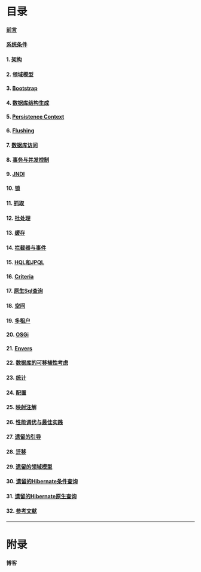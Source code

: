 # 目录
#### [前言](https://github.com/Sev-Night/source-code-reading/blob/main/Hibernates/documentation/preface.md)
#### [系统条件](https://github.com/Sev-Night/source-code-reading/blob/main/Hibernates/documentation/system-requirements.md)
#### 1. [架构](https://github.com/Sev-Night/source-code-reading/blob/main/Hibernates/documentation/architecture.md)
#### 2. [领域模型](https://github.com/Sev-Night/source-code-reading/blob/main/Hibernates/documentation/domain-model.md)
#### 3. [Bootstrap]()
#### 4. [数据库结构生成]()
#### 5. [Persistence Context]()
#### 6. [Flushing]()
#### 7. [数据库访问]()
#### 8. [事务与并发控制]()
#### 9. [JNDI]()
#### 10. [锁]()
#### 11. [抓取]()
#### 12. [批处理]()
#### 13. [缓存]()
#### 14. [拦截器与事件]()
#### 15. [HQL和JPQL]()
#### 16. [Criteria]()
#### 17. [原生Sql查询]()
#### 18. [空间]()
#### 19. [多租户]()
#### 20. [OSGi]()
#### 21. [Envers]()
#### 22. [数据库的可移植性考虑]()
#### 23. [统计]()
#### 24. [配置]()
#### 25. [映射注解]()
#### 26. [性能调优与最佳实践]()
#### 27. [遗留的引导]()
#### 28. [迁移]()
#### 29. [遗留的领域模型]()
#### 30. [遗留的Hibernate条件查询]()
#### 31. [遗留的Hibernate原生查询]()
#### 32. [参考文献](https://docs.jboss.org/hibernate/stable/orm/userguide/html_single/Hibernate_User_Guide.html#_references)

***
# 附录
#### 博客
